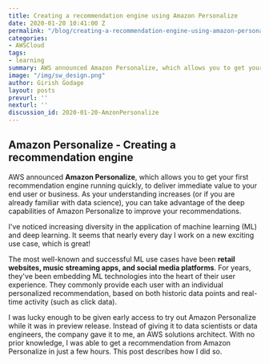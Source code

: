 ```yaml
---
title: Creating a recommendation engine using Amazon Personalize
date: 2020-01-20 10:41:00 Z
permalink: "/blog/creating-a-recommendation-engine-using-amazon-personalize"
categories:
- AWSCloud
tags:
- learning
summary: AWS announced Amazon Personalize, which allows you to get your first recommendation engine running quickly, to deliver immediate value to your end user or business.
image: "/img/sw_design.png"
author: Girish Godage
layout: posts
prevurl: ''
nexturl: ''
discussion_id: 2020-01-20-AmzonPersonalize
---
```


## Amazon Personalize - Creating a recommendation engine

AWS announced **Amazon Personalize**, which allows you to get your first recommendation engine running quickly, to deliver immediate value to your end user or business. As your understanding increases (or if you are already familiar with data science), you can take advantage of the deep capabilities of Amazon Personalize to improve your recommendations.

I've noticed increasing diversity in the application of machine learning (ML) and deep learning. It seems that nearly every day I work on a new exciting use case, which is great!

The most well-known and successful ML use cases have been **retail websites, music streaming apps, and social media platforms**. For years, they've been embedding ML technologies into the heart of their user experience. They commonly provide each user with an individual personalized recommendation, based on both historic data points and real-time activity (such as click data).

I was lucky enough to be given early access to try out Amazon Personalize while it was in preview release. Instead of giving it to data scientists or data engineers, the company gave it to me, an AWS solutions architect. With no prior knowledge, I was able to get a recommendation from Amazon Personalize in just a few hours. This post describes how I did so.
